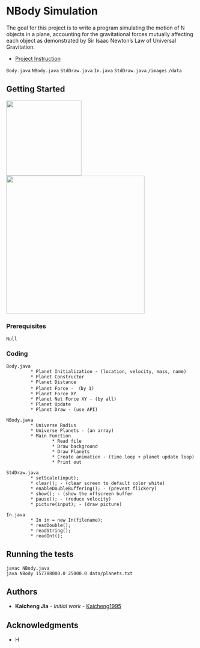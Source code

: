 # NBody Simulation

The goal for this project is to write a program simulating the motion of N objects in a plane, accounting for the gravitational forces mutually affecting each object as demonstrated by Sir Isaac Newton’s Law of Universal Gravitation.

* [Project Instruction](https://cs61bl.org/su20/projects/nbody/)

`Body.java`  `NBody.java`  `StdDraw.java`  `In.java` `StdDraw.java` `/images`  `/data`

## Getting Started
<img src=https://github.com/Kaicheng1995/DataStructure_Algorithm/blob/master/img_folder/result.png width="200">  <img src=https://github.com/Kaicheng1995/DataStructure_Algorithm/blob/master/img_folder/proj0-netforce.png width="367.5">

### Prerequisites
```
Null
```

### Coding

```
Body.java
         * Planet Initialization - (location, velocity, mass, name)
         * Planet Constructor
         * Planet Distance
         * Planet Force - （by 1)
         * Planet Force XY
         * Planet Net Force XY - (by all)
         * Planet Update
         * Planet Draw - (use API)
```

```
NBody.java
         * Universe Radius
         * Universe Planets - (an array)
         * Main Function
                 * Read file
                 * Draw background
                 * Draw Planets
                 * Create animation - (time loop + planet update loop)
                 * Print out
```
```
StdDraw.java
         * setScale(input);
         * clear(); - (clear screen to default color white)
         * enableDoubleBuffering(); - (prevent flickery)
         * show(); - (show the offscreen buffer
         * pause(); - (reduce velocity)
         * picture(input); - (draw picture)         
```
```
In.java
         * In in = new In(filename); 
         * readDouble();
         * readString();
         * readInt();
```


## Running the tests
```
javac NBody.java
java NBody 157788000.0 25000.0 data/planets.txt
```

## Authors

* **Kaicheng Jia** - *Initial work* - [Kaicheng1995](https://github.com/Kaicheng1995)

## Acknowledgments

* H
